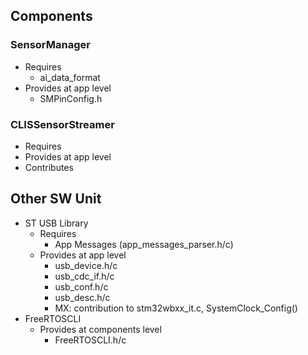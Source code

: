 ## Components

### SensorManager

- Requires
    - ai_data_format
- Provides at app level
    - SMPinConfig.h

### CLISSensorStreamer

- Requires
- Provides at app level
- Contributes

## Other SW Unit

- ST USB Library
    - Requires
        - App Messages (app_messages_parser.h/c)
    - Provides at app level
        - usb_device.h/c
        - usb_cdc_if.h/c
        - usb_conf.h/c
        - usb_desc.h/c
        - MX: contribution to stm32wbxx_it.c, SystemClock_Config()
- FreeRTOSCLI
    - Provides at components level
        - FreeRTOSCLI.h/c